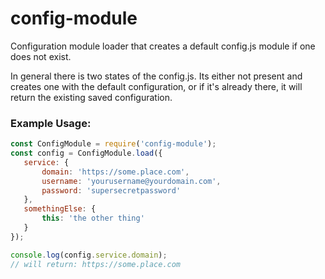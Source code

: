 # config-module

Configuration module loader that creates a default config.js module if one does not exist.

In general there is two states of the config.js.  Its either not present and creates one with the default configuration, or if it's already there, it will return the existing saved configuration.

### Example Usage:

```javascript
const ConfigModule = require('config-module');
const config = ConfigModule.load({
   service: {
       domain: 'https://some.place.com',
       username: 'yourusername@yourdomain.com',
       password: 'supersecretpassword'
   },
   somethingElse: {
       this: 'the other thing'
   }
});

console.log(config.service.domain); 
// will return: https://some.place.com
```

